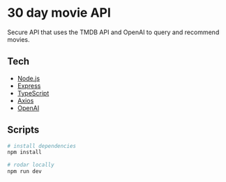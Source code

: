 # 30 day movie API
Secure API that uses the TMDB API and OpenAI to query and recommend movies.

## Tech
- [Node.js](https://nodejs.org)
- [Express](https://expressjs.com)
- [TypeScript](https://www.typescriptlang.org)
- [Axios](https://axios-http.com)
- [OpenAI](https://openai.com/api)

## Scripts
```bash
# install dependencies
npm install

# rodar locally
npm run dev
```
